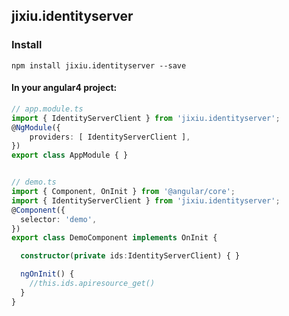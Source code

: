 ## jixiu.identityserver

### Install
```
npm install jixiu.identityserver --save
```


#### In your angular4 project:

```typescript
// app.module.ts
import { IdentityServerClient } from 'jixiu.identityserver';
@NgModule({
    providers: [ IdentityServerClient ],
})
export class AppModule { }


// demo.ts
import { Component, OnInit } from '@angular/core';
import { IdentityServerClient } from 'jixiu.identityserver';
@Component({
  selector: 'demo',
})
export class DemoComponent implements OnInit {

  constructor(private ids:IdentityServerClient) { }

  ngOnInit() {
    //this.ids.apiresource_get()
  }
}
```  